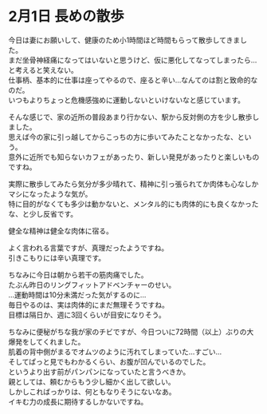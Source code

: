 # 2月1日 長めの散歩

今日は妻にお願いして、健康のため小1時間ほど時間もらって散歩してきました。  
まだ坐骨神経痛になってはいないと思うけど、仮に悪化してなってしまったら…と考えると笑えない。  
仕事柄、基本的に仕事は座ってやるので、座ると辛い…なんてのは割と致命的なのだ。  
いつもよりちょっと危機感強めに運動しないといけないなと感じています。

そんな感じで、家の近所の普段あまり行かない、駅から反対側の方を少し散歩しました。  
思えば今の家に引っ越してからこっちの方に歩いてみたことなかったな、という。  
意外に近所でも知らないカフェがあったり、新しい発見があったりと楽しいものですね。

実際に散歩してみたら気分が多少晴れて、精神に引っ張られてか肉体も心なしかマシになったような気が。  
特に目的がなくても多少は動かないと、メンタル的にも肉体的にも良くなかったな、と少し反省です。

健全な精神は健全な肉体に宿る。

よく言われる言葉ですが、真理だったようですね。  
引きこもりには辛い真理です。

ちなみに今日は朝から若干の筋肉痛でした。  
たぶん昨日のリングフィットアドベンチャーのせい。  
…運動時間は10分未満だった気がするのに…  
毎日やるのは、実は肉体的にまだ無理そうですね。  
目標は隔日か、週に3回くらいが目安になりそう。

ちなみに便秘がちな我が家のチビですが、今日ついに72時間（以上）ぶりの大爆発をしてくれました。  
肌着の背中側がまるでオムツのように汚れてしまっていた…すごい…  
そしてぱっと見でもわかるくらい、お腹が凹んでいるのでした。  
というより出す前がパンパンになっていたと言うべきか。  
親としては、頼むからもう少し細かく出して欲しい。  
しかしこればっかりは、何ともなりそうにないなあ。  
イキむ力の成長に期待するしかないですね。

